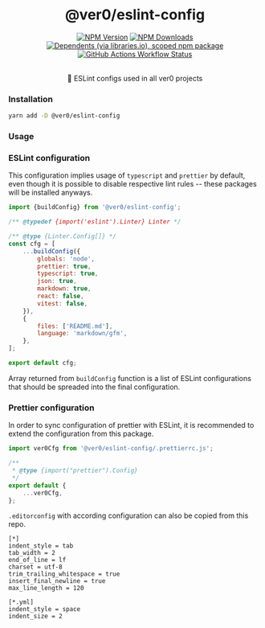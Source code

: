 <div align="center">
<h1>@ver0/eslint-config</h1>

[![NPM Version](https://img.shields.io/npm/v/%40ver0%2Feslint-config?style=flat-square)](https://www.npmjs.com/package/@ver0/eslint-config)
[![NPM Downloads](https://img.shields.io/npm/dm/%40ver0%2Feslint-config?style=flat-square)](https://www.npmjs.com/package/@ver0/eslint-config)
[![Dependents (via libraries.io), scoped npm package](https://img.shields.io/librariesio/dependents/npm/%40ver0/eslint-config?style=flat-square)](https://www.npmjs.com/package/@ver0/eslint-config)
[![GitHub Actions Workflow Status](https://img.shields.io/github/actions/workflow/status/ver0-project/eslint-config/ci.yml?style=flat-square)](https://github.com/ver0-project/eslint-config/actions)

<p><br/>🔬 ESLint configs used in all ver0 projects</p>
</div>

### Installation

```bash
yarn add -D @ver0/eslint-config
```

### Usage

### ESLint configuration

This configuration implies usage of `typescript` and `prettier` by default, even though it is possible to disable
respective lint rules -- these packages will be installed anyways.

```js filename="eslint.config.js"
import {buildConfig} from '@ver0/eslint-config';

/** @typedef {import('eslint').Linter} Linter */

/** @type {Linter.Config[]} */
const cfg = [
	...buildConfig({
		globals: 'node',
		prettier: true,
		typescript: true,
		json: true,
		markdown: true,
		react: false,
		vitest: false,
	}),
	{
		files: ['README.md'],
		language: 'markdown/gfm',
	},
];

export default cfg;
```

Array returned from `buildConfig` function is a list of ESLint configurations that should be spreaded into the final
configuration.

### Prettier configuration

In order to sync configuration of prettier with ESLint, it is recommended to extend the configuration from this package.

```js filename=".prettierrc.js"
import ver0Cfg from '@ver0/eslint-config/.prettierrc.js';

/**
 * @type {import("prettier").Config}
 */
export default {
	...ver0Cfg,
};
```

`.editorconfig` with according configuration can also be copied from this repo.

```.editorconfig
[*]
indent_style = tab
tab_width = 2
end_of_line = lf
charset = utf-8
trim_trailing_whitespace = true
insert_final_newline = true
max_line_length = 120

[*.yml]
indent_style = space
indent_size = 2
```
